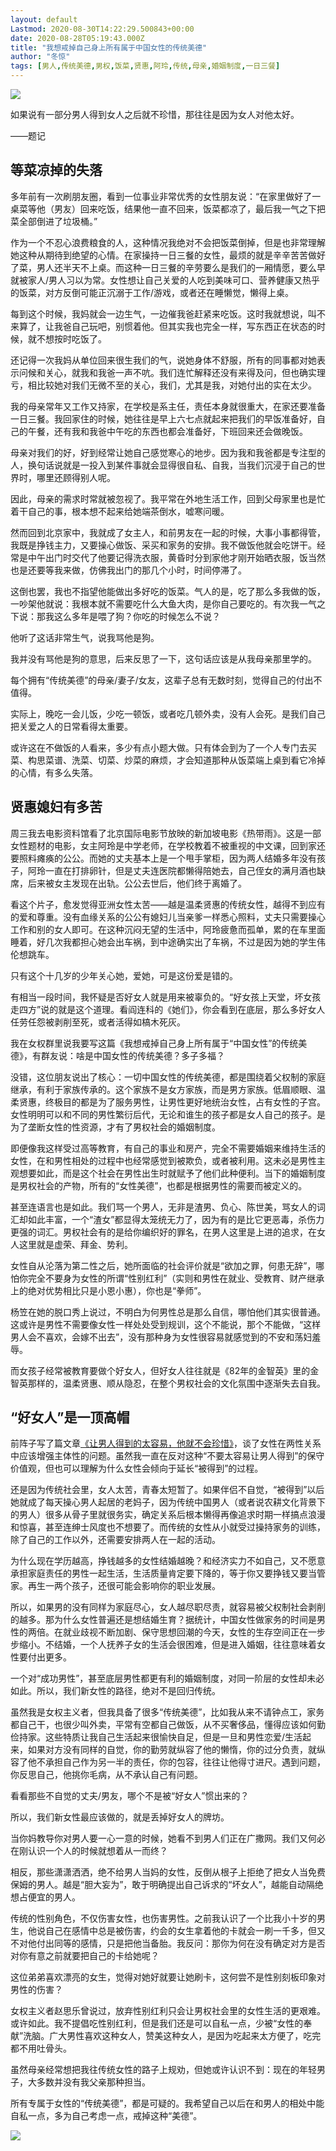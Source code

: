 ```yaml
---
layout: default
Lastmod: 2020-08-30T14:22:29.500843+00:00
date: 2020-08-28T05:19:43.000Z
title: "我想戒掉自己身上所有属于中国女性的传统美德"
author: "冬惊"
tags: [男人,传统美德,男权,饭菜,贤惠,阿玲,传统,母亲,婚姻制度,一日三餐]
---
```


![](https://images.weserv.nl/?url=https%3A//img1.doubanio.com/view/note/l/public/p75585548.jpg)

如果说有一部分男人得到女人之后就不珍惜，那往往是因为女人对他太好。

——题记

等菜凉掉的失落
-------

多年前有一次刷朋友圈，看到一位事业非常优秀的女性朋友说：“在家里做好了一桌菜等他（男友）回来吃饭，结果他一直不回来，饭菜都凉了，最后我一气之下把菜全部倒进了垃圾桶。”

作为一个不忍心浪费粮食的人，这种情况我绝对不会把饭菜倒掉，但是也非常理解她这种从期待到绝望的心情。在家操持一日三餐的女性，最烦的就是辛辛苦苦做好了菜，男人还半天不上桌。而这种一日三餐的辛劳要么是我们的一厢情愿，要么早就被家人/男人习以为常。女性想让自己关爱的人吃到美味可口、营养健康又热乎的饭菜，对方反倒可能正沉溺于工作/游戏，或者还在睡懒觉，懒得上桌。

每到这个时候，我妈就会一边生气，一边催我爸赶紧来吃饭。这时我就想说，叫不来算了，让我爸自己玩吧，别惯着他。但其实我也完全一样，写东西正在状态的时候，就不想按时吃饭了。

还记得一次我妈从单位回来很生我们的气，说她身体不舒服，所有的同事都对她表示问候和关心，就我和我爸一声不吭。我们连忙解释还没有来得及问，但也确实理亏，相比较她对我们无微不至的关心，我们，尤其是我，对她付出的实在太少。

我的母亲常年又工作又持家，在学校是系主任，责任本身就很重大，在家还要准备一日三餐。我回家住的时候，她往往是早上六七点就起来把我们的早饭准备好，自己的午餐，还有我和我爸中午吃的东西也都会准备好，下班回来还会做晚饭。

母亲对我们的好，好到经常让她自己感觉寒心的地步。因为我和我爸都是专注型的人，换句话说就是一投入到某件事就会显得很自私、自我，当我们沉浸于自己的世界时，哪里还顾得别人呢。

因此，母亲的需求时常就被忽视了。我平常在外地生活工作，回到父母家里也是忙着干自己的事，根本想不起来给她端茶倒水，嘘寒问暖。

然而回到北京家中，我就成了女主人，和前男友在一起的时候，大事小事都得管，我既是挣钱主力，又要操心做饭、采买和家务的安排。我不做饭他就会吃饼干。经常是中午出门时交代了他要记得洗衣服，黄昏时分到家他才刚开始晒衣服，饭当然也是还要等我来做，仿佛我出门的那几个小时，时间停滞了。

这倒也罢，我也不指望他能做出多好吃的饭菜。气人的是，吃了那么多我做的饭，一吵架他就说：我根本就不需要吃什么大鱼大肉，是你自己要吃的。有次我一气之下说：那我这么多年是喂了狗？你吃的时候怎么不说？

他听了这话非常生气，说我骂他是狗。

我并没有骂他是狗的意思，后来反思了一下，这句话应该是从我母亲那里学的。

每个拥有“传统美德”的母亲/妻子/女友，这辈子总有无数时刻，觉得自己的付出不值得。

实际上，晚吃一会儿饭，少吃一顿饭，或者吃几顿外卖，没有人会死。是我们自己把关爱之人的日常看得太重要。

或许这在不做饭的人看来，多少有点小题大做。只有体会到为了一个人专门去买菜、构思菜谱、洗菜、切菜、炒菜的麻烦，才会知道那种从饭菜端上桌到看它冷掉的心情，有多么失落。

贤惠媳妇有多苦
-------

周三我去电影资料馆看了北京国际电影节放映的新加坡电影《热带雨》。这是一部女性题材的电影，女主阿玲是中学老师，在学校教着不被重视的中文课，回到家还要照料瘫痪的公公。而她的丈夫基本上是一个甩手掌柜，因为两人结婚多年没有孩子，阿玲一直在打排卵针，但是丈夫连医院都懒得陪她去，自己侄女的满月酒也缺席，后来被女主发现在出轨。公公去世后，他们终于离婚了。

看这个片子，愈发觉得亚洲女性太苦——越是温柔贤惠的传统女性，越得不到应有的爱和尊重。没有血缘关系的公公有媳妇儿当亲爹一样悉心照料，丈夫只需要操心工作和别的女人即可。在这种沉闷无望的生活中，阿玲疲惫而孤单，累的在车里面睡着，好几次我都担心她会出车祸，到中途确实出了车祸，不过是因为她的学生伟伦想跳车。

只有这个十几岁的少年关心她，爱她，可是这份爱是错的。

有相当一段时间，我怀疑是否好女人就是用来被辜负的。“好女孩上天堂，坏女孩走四方”说的就是这个道理。看阎连科的《她们》，你会看到在底层，那么多好女人任劳任怨被剥削至死，或者活得如槁木死灰。

我在女权群里说我要写这篇《我想戒掉自己身上所有属于“中国女性”的传统美德》，有群友说：啥是中国女性的传统美德？多子多福？

没错，这位朋友说出了核心：一切中国女性的传统美德，都是围绕着父权制的家庭继承，有利于家族传承的。这个家族不是女方家族，而是男方家族。低眉顺眼、温柔贤惠，终极目的都是为了服务男性，让男性更好地统治女性，占有女性的子宫。女性明明可以和不同的男性繁衍后代，无论和谁生的孩子都是女人自己的孩子。是为了垄断女性的性资源，才有了男权社会的婚姻制度。

即便像我这样受过高等教育，有自己的事业和房产，完全不需要婚姻来维持生活的女性，在和男性相处的过程中也经常感觉到被欺负，或者被利用。这未必是男性主观想要如此，而是这个社会在男性出生时就赋予了他们此种便利。当下的婚姻制度是男权社会的产物，所有的“女性美德”，也都是根据男性的需要而被定义的。

甚至连语言也是如此。我们骂一个男人，无非是渣男、负心、陈世美，骂女人的词汇却如此丰富，一个“渣女”都显得太笼统无力了，因为有的是比它更恶毒，杀伤力更强的词汇。男权社会有的是给你编织好的罪名，在男人这里是上进的追求，在女人这里就是虚荣、拜金、势利。

女性自从沦落为第二性之后，她所面临的社会评价就是“欲加之罪，何患无辞”，哪怕你完全不要身为女性的所谓“性别红利”（实则和男性在就业、受教育、财产继承上的绝对优势相比只是小恩小惠），你也是“拳师”。

杨笠在她的脱口秀上说过，不明白为何男性总是那么自信，哪怕他们其实很普通。这或许是男性不需要像女性一样处处受到规训，这个不能说，那个不能做，“这样男人会不喜欢，会嫁不出去”，没有那种身为女性很容易就感觉到的不安和荡妇羞辱。

而女孩子经常被教育要做个好女人，但好女人往往就是《82年的金智英》里的金智英那样的，温柔贤惠、顺从隐忍，在整个男权社会的文化氛围中逐渐失去自我。

“好女人”是一顶高帽
----------

前阵子写了篇文章[《让男人得到的太容易，他就不会珍惜》](https://mp.weixin.qq.com/s/khId4JMiDwE_9Phbfk1qWQ)，谈了女性在两性关系中应该增强主体性的问题。虽然我一直在反对这种“不要太容易让男人得到”的保守价值观，但也可以理解为什么女性会倾向于延长“被得到”的过程。

还是因为传统社会里，女人太苦，青春太短暂了。如果伴侣不自觉，“被得到”以后她就成了每天操心男人起居的老妈子，因为传统中国男人（或者说农耕文化背景下的男人）很多从骨子里就很务实，确定关系后根本懒得再像追求时期一样搞点浪漫和惊喜，甚至连绅士风度也不想要了。而传统的女性从小就受过操持家务的训练，除了自己的工作以外，还需要安排两人在一起的活动。

为什么现在学历越高，挣钱越多的女性结婚越晚？和经济实力不如自己，又不愿意承担家庭责任的男性一起生活，生活质量肯定要下降的，等于你又要挣钱又要当管家。再生一两个孩子，还很可能会影响你的职业发展。

所以，如果男的没有同样为家庭尽心，女人越尽职尽责，就容易被父权制社会剥削的越多。那为什么女性普遍还是想结婚生育？据统计，中国女性做家务的时间是男性的两倍。在就业歧视不断加剧、保守思想回潮的今天，女性的生存空间正在一步步缩小。不结婚，一个人抚养子女的生活会很困难，但是进入婚姻，往往意味着女性要付出更多。

一个对“成功男性”，甚至底层男性都更有利的婚姻制度，对同一阶层的女性却未必如此。所以，我们新女性的路径，绝对不是回归传统。

虽然我是女权主义者，但我具备了很多“传统美德”，比如我从来不请钟点工，家务都自己干，也很少叫外卖，平常有空都自己做饭，从不买奢侈品，懂得应该如何勤俭持家。这些特质让我自己生活起来很愉快自足，但是一旦和男性恋爱/生活起来，如果对方没有同样的自觉，你的勤劳就纵容了他的懒惰，你的过分负责，就纵容了他不承担自己作为另一半的责任，你的包容，往往让他得寸进尺。遇到问题，你反思自己，他挑你毛病，从不承认自己有问题。

看看那些不自觉的丈夫/男友，哪个不是被“好女人”惯出来的？

所以，我们新女性最应该做的，就是丢掉好女人的牌坊。

当你妈教导你对男人要一心一意的时候，她看不到男人们正在广撒网。我们又何必在刚认识一个人的时候就想着从一而终？

相反，那些潇潇洒洒，绝不给男人当妈的女性，反倒从根子上拒绝了把女人当免费保姆的男人。越是“胆大妄为”，敢于明确提出自己诉求的“坏女人”，越能自动隔绝想占便宜的男人。

传统的性别角色，不仅伤害女性，也伤害男性。之前我认识了一个比我小十岁的男生，他说自己在感情中总是被伤害，约会的女生拿着他的卡就会一刷一千多，但又不对他付出同等的感情，只是把他当备胎。我反问：那你为何在没有确定对方是否对你有意之前就要把自己的卡给她呢？

这位弟弟喜欢漂亮的女生，觉得对她好就要让她刷卡，这何尝不是性别刻板印象对男性的伤害？

女权主义者赵思乐曾说过，放弃性别红利只会让男权社会里的女性生活的更艰难。或许如此。我不提倡吃性别红利，但是我们还是可以自私一点，少被“女性的奉献”洗脑。广大男性喜欢这种女人，赞美这种女人，是因为吃起来太方便了，吃完都不用吐骨头。

虽然母亲经常想把我往传统女性的路子上规劝，但她或许认识不到：现在的年轻男子，大多数并没有我父亲那种担当。

所有专属于女性的“传统美德”，都是可疑的。我希望自己以后在和男人的相处中能自私一点，多为自己考虑一点，戒掉这种“美德”。

![](https://images.weserv.nl/?url=https%3A//img9.doubanio.com/view/note/raw/public/p75601804.jpg)

